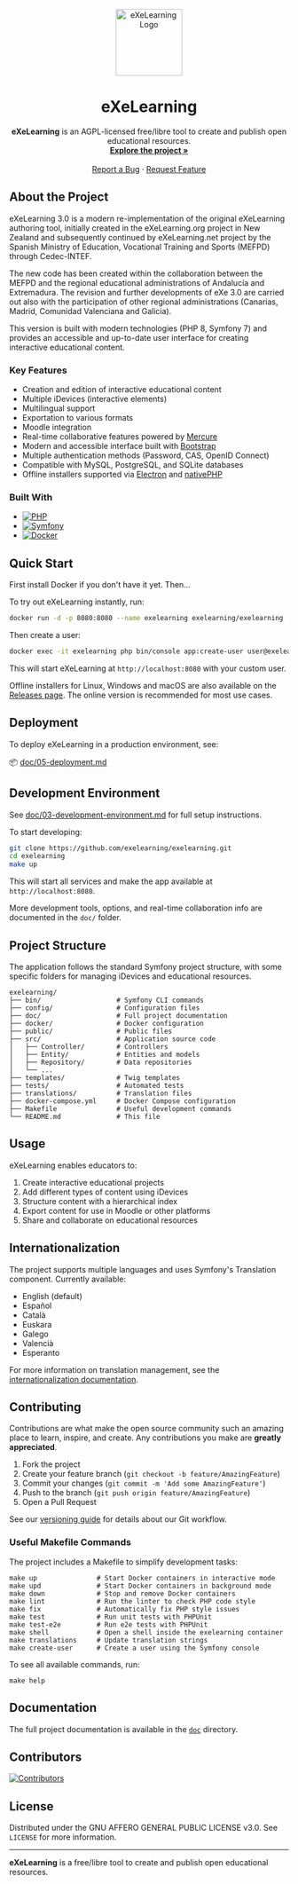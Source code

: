 <div align="center">
  <a href="https://github.com/exelearning/exelearning">
    <img src="public/exelearning.png" alt="eXeLearning Logo" height="120">
  </a>

  <h1 align="center">eXeLearning</h1>

  <p align="center">
    <strong>eXeLearning</strong> is an AGPL-licensed free/libre tool to create and publish open educational resources.
    <br />
    <a href="https://github.com/exelearning/exelearning"><strong>Explore the project »</strong></a>
    <br />
    <br />
    <a href="https://github.com/exelearning/exelearning/issues/new?labels=bug">Report a Bug</a>
    ·
    <a href="https://github.com/exelearning/exelearning/issues/new?labels=enhancement">Request Feature</a>
  </p>
</div>

## About the Project

eXeLearning 3.0 is a modern re-implementation of the original eXeLearning authoring tool, initially created in the eXeLearning.org project in New Zealand and subsequently continued by eXeLearning.net project by the Spanish Ministry of Education, Vocational Training and Sports (MEFPD) through Cedec-INTEF.

The new code has been created within the collaboration between the MEFPD and the regional educational administrations of Andalucía and Extremadura. The revision and further developments of eXe 3.0 are carried out also with the participation of other regional administrations (Canarias, Madrid, Comunidad Valenciana and Galicia).

This version is built with modern technologies (PHP 8, Symfony 7) and provides an accessible and up-to-date user interface for creating interactive educational content.

### Key Features

* Creation and edition of interactive educational content
* Multiple iDevices (interactive elements)
* Multilingual support
* Exportation to various formats
* Moodle integration
* Real-time collaborative features powered by [Mercure](https://mercure.rocks/)
* Modern and accessible interface built with [Bootstrap](https://getbootstrap.com/)
* Multiple authentication methods (Password, CAS, OpenID Connect)
* Compatible with MySQL, PostgreSQL, and SQLite databases
* Offline installers supported via [Electron](https://www.electronjs.org/) and [nativePHP](https://nativephp.com/)

### Built With

* [![PHP][PHP.badge]][PHP-url]
* [![Symfony][Symfony.badge]][Symfony-url]
* [![Docker][Docker.badge]][Docker-url]

## Quick Start

First install Docker if you don't have it yet. Then...

To try out eXeLearning instantly, run:

```bash
docker run -d -p 8080:8080 --name exelearning exelearning/exelearning
```

Then create a user:

```bash
docker exec -it exelearning php bin/console app:create-user user@exelearning.net 1234 demouser --no-fail
```

This will start eXeLearning at `http://localhost:8080` with your custom user.

Offline installers for Linux, Windows and macOS are also available on the [Releases page](https://github.com/exelearning/exelearning/releases). The online version is recommended for most use cases.

## Deployment

To deploy eXeLearning in a production environment, see:

📦 [doc/05-deployment.md](./doc/05-deployment.md)

## Development Environment

See [doc/03-development-environment.md](./doc/03-development-environment.md) for full setup instructions.

To start developing:

```bash
git clone https://github.com/exelearning/exelearning.git
cd exelearning
make up
```

This will start all services and make the app available at `http://localhost:8080`.

More development tools, options, and real-time collaboration info are documented in the `doc/` folder.

## Project Structure

The application follows the standard Symfony project structure, with some specific folders for managing iDevices and educational resources.

```
exelearning/
├── bin/                   # Symfony CLI commands
├── config/                # Configuration files
├── doc/                   # Full project documentation
├── docker/                # Docker configuration
├── public/                # Public files
├── src/                   # Application source code
│   ├── Controller/        # Controllers
│   ├── Entity/            # Entities and models
│   ├── Repository/        # Data repositories
│   └── ...
├── templates/             # Twig templates
├── tests/                 # Automated tests
├── translations/          # Translation files
├── docker-compose.yml     # Docker Compose configuration
├── Makefile               # Useful development commands
└── README.md              # This file
```

## Usage

eXeLearning enables educators to:

1. Create interactive educational projects
2. Add different types of content using iDevices
3. Structure content with a hierarchical index
4. Export content for use in Moodle or other platforms
5. Share and collaborate on educational resources

## Internationalization

The project supports multiple languages and uses Symfony's Translation component. Currently available:

* English (default)
* Español
* Català
* Euskara
* Galego
* Valencià
* Esperanto

For more information on translation management, see the [internationalization documentation](./doc/08-internationalization.md).

## Contributing

Contributions are what make the open source community such an amazing place to learn, inspire, and create. Any contributions you make are **greatly appreciated**.

1. Fork the project
2. Create your feature branch (`git checkout -b feature/AmazingFeature`)
3. Commit your changes (`git commit -m 'Add some AmazingFeature'`)
4. Push to the branch (`git push origin feature/AmazingFeature`)
5. Open a Pull Request

See our [versioning guide](./doc/04-version-control.md) for details about our Git workflow.

### Useful Makefile Commands

The project includes a Makefile to simplify development tasks:

```
make up               # Start Docker containers in interactive mode
make upd              # Start Docker containers in background mode
make down             # Stop and remove Docker containers
make lint             # Run the linter to check PHP code style
make fix              # Automatically fix PHP style issues
make test             # Run unit tests with PHPUnit
make test-e2e         # Run e2e tests with PHPUnit
make shell            # Open a shell inside the exelearning container
make translations     # Update translation strings
make create-user      # Create a user using the Symfony console
```

To see all available commands, run:

```
make help
```

## Documentation

The full project documentation is available in the [`doc`](./doc/00-index.md) directory.

## Contributors

<a href="https://github.com/exelearning/exelearning/graphs/contributors">
  <img src="https://contrib.rocks/image?repo=exelearning/exelearning" alt="Contributors" />
</a>

## License

Distributed under the GNU AFFERO GENERAL PUBLIC LICENSE v3.0. See `LICENSE` for more information.

---

**eXeLearning** is a free/libre tool to create and publish open educational resources.

<!-- MARKDOWN LINKS & IMAGES -->

[PHP.badge]: https://img.shields.io/badge/PHP-777BB4?style=for-the-badge&logo=php&logoColor=white
[PHP-url]: https://www.php.net/
[Symfony.badge]: https://img.shields.io/badge/Symfony-000000?style=for-the-badge&logo=symfony&logoColor=white
[Symfony-url]: https://symfony.com/
[Docker.badge]: https://img.shields.io/badge/Docker-2496ED?style=for-the-badge&logo=docker&logoColor=white
[Docker-url]: https://www.docker.com/

